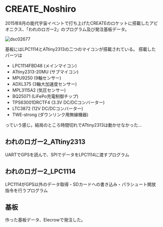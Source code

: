 # CREATE_Noshiro
2015年8月の能代宇宙イベントで打ち上げたCREATEのロケットに搭載したアビオニクス、「われのロガー2」のプログラム及び発注基板データ。

![dsc02677](https://user-images.githubusercontent.com/24986065/39954658-98bf91a6-55fd-11e8-9df9-0342bf28d7cf.JPG)


基板にはLPC1114とATtiny2313の二つのマイコンが搭載されている。
搭載したパーツは
- LPC1114FBD48 (メインマイコン)
- ATtiny2313-20MU (サブマイコン)
- MPU9250 (9軸センサー)
- ADXL375 (3軸大加速度センサー)
- MPL3115A2 (気圧センサー)
- BQ25071 (LiFePo充電制御チップ)
- TPS63001DRCTF4 (3.3V DC/DCコンバーター)
- LTC3872 (12V DC/DCコンバーター)
- TWE-strong (ダウンリンク用無線機器)

っていう感じ。結局のところ時間切れでATtiny2313は動かせなかった…

## われのロガー2_ATtiny2313
UARTでGPSを読んで、SPIでデータをLPC1114に渡すプログラム
## われのロガー2_LPC1114
LPC1114がGPS以外のデータ取得・SDカードへの書き込み・パラシュート開放指令を行うプログラム
## 基板
作った基板データ、Elecrowで発注した。
